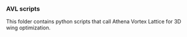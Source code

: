 ### AVL scripts
This folder contains python scripts that call Athena Vortex Lattice for 3D wing optimization.

